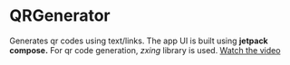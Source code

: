 # QRGenerator
Generates qr codes using text/links.
The app UI is built using <b>jetpack compose.</b>
For qr code generation, *zxing* library is used.
[Watch the video](https://youtu.be/m2Z-ss_8nMg)
